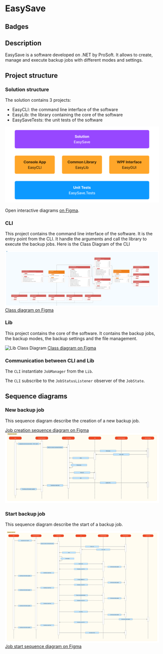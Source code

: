 # EasySave

## Badges

## Description

EasySave is a software developed on .NET by ProSoft. It allows to create, manage and
execute backup jobs with different modes and settings.

## Project structure

### Solution structure

The solution contains 3 projects:

- EasyCLI: the command line interface of the software
- EasyLib: the library containing the core of the software
- EasySaveTests: the unit tests of the software

![Project structure](./assets/project-structure.png)

Open interactive diagrams 
[on Figma](https://www.figma.com/file/69B3eZT084VoueoZVX9qXm/ProgSystem?type=whiteboard&node-id=0%3A1&t=XkVQ1kuQdN3ifJBx-1).

### CLI

This project contains the command line interface of the software. It is the entry point from the CLI.
It handle the arguments and call the library to execute the backup jobs.
Here is the Class Diagram of the CLI

![CLI Class Diagram](./assets/ProgSystemCLI.png)
[Class diagram on Figma](https://www.figma.com/file/69B3eZT084VoueoZVX9qXm/ProgSystem?type=whiteboard&node-id=1-2743&t=XkVQ1kuQdN3ifJBx-4)

### Lib

This project contains the core of the software. It contains the backup jobs, the backup modes, the backup settings and
the file management.

![Lib Class Diagram](./assets/ProgSystemLib.png)
[Class diagram on Figma](https://www.figma.com/file/69B3eZT084VoueoZVX9qXm/ProgSystem?type=whiteboard&node-id=1-5137&t=XkVQ1kuQdN3ifJBx-4)

### Communication between CLI and Lib

The `CLI` instantiate `JobManager` from the `Lib`.

The `CLI` subscribe to the `JobStatusListener` observer of the `JobState`.

## Sequence diagrams

### New backup job

This sequence diagram describe the creation of a new backup job.

[Job creation sequence diagram on Figma](https://www.figma.com/file/69B3eZT084VoueoZVX9qXm/ProgSystem?type=whiteboard&node-id=5-5174&t=XkVQ1kuQdN3ifJBx-4)
![Job creation sequence diagram on Figma](./assets/ProgSystemNew.png)

### Start backup job

This sequence diagram describe the start of a backup job.

![Job start sequence diagram on Figma](./assets/ProgSystemStart.png)
[Job start sequence diagram on Figma](https://www.figma.com/file/69B3eZT084VoueoZVX9qXm/ProgSystem?type=whiteboard&node-id=5-5323&t=XkVQ1kuQdN3ifJBx-4)
